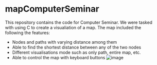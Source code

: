 # mapComputerSeminar

This repository contains the code for Computer Seminar. We were tasked with using C to create a visualiation of a map. The map included the following the features: 

- Nodes and paths with varying distance among them
- Able to find the shortest distance between any of the two nodes
- Different visualisations mode such as only path, entire map, etc. 
- Able to control the map with keyboard buttons
![image](https://user-images.githubusercontent.com/34548043/174420044-3303c68e-0814-4842-9ef2-d3fbcceecef5.png)

